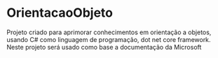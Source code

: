 # OrientacaoObjeto
Projeto criado para aprimorar conhecimentos em orientação a objetos, usando C# como linguagem de programação, dot net core framework. Neste projeto será usado como base a documentação da Microsoft 
